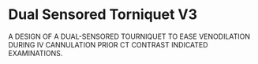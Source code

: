 # Dual Sensored Torniquet V3
 A DESIGN OF A DUAL-SENSORED TOURNIQUET TO EASE VENODILATION DURING IV CANNULATION PRIOR CT CONTRAST INDICATED EXAMINATIONS.

